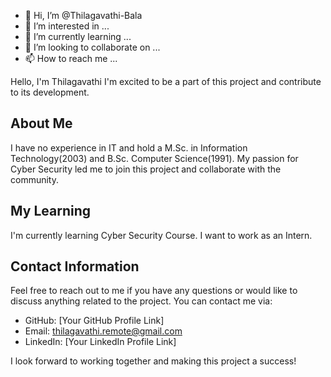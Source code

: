 - 👋 Hi, I’m @Thilagavathi-Bala
- 👀 I’m interested in ...
- 🌱 I’m currently learning ...
- 💞️ I’m looking to collaborate on ...
- 📫 How to reach me ...

<!---
Thilagavathi-Bala/Thilagavathi-Bala is a ✨ special ✨ repository because its `README.md` (this file) appears on your GitHub profile.
You can click the Preview link to take a look at your changes.
--->

Hello, I'm Thilagavathi I'm excited to be a part of this project and contribute to its development. 

## About Me

I have no experience in IT and hold a M.Sc. in Information Technology(2003) and B.Sc. Computer Science(1991). My passion for Cyber Security led me to join this project and collaborate with the community.

## My Learning

I'm currently learning Cyber Security Course. I want to work as an Intern. 

## Contact Information

Feel free to reach out to me if you have any questions or would like to discuss anything related to the project. You can contact me via:

- GitHub: [Your GitHub Profile Link]
- Email: thilagavathi.remote@gmail.com
- LinkedIn: [Your LinkedIn Profile Link]

I look forward to working together and making this project a success!
